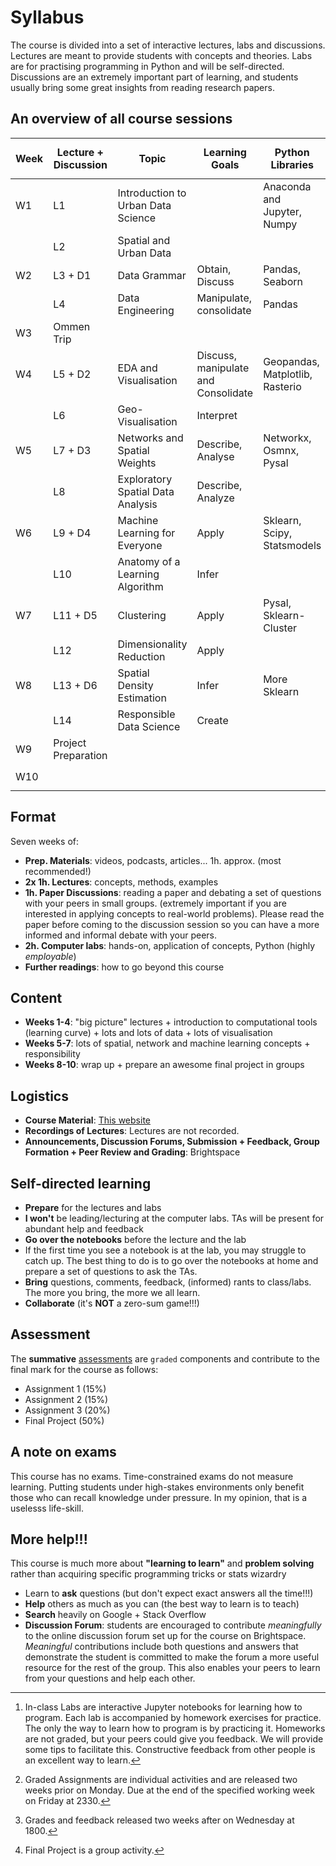# Syllabus

The course is divided into a set of interactive lectures, labs and discussions. Lectures are meant to provide students with concepts and theories. Labs are for practising programming in Python and will be self-directed. Discussions are an extremely important part of learning, and students usually bring some great insights from reading research papers.

## An overview of all course sessions

| Week | Lecture + Discussion | Topic                              | Learning Goals                      | Python Libraries                | Labs and Homework [^1] | Assessment [^2][^3] |
| ---- | -------------------- | ---------------------------------- | ----------------------------------- | ------------------------------- | -------------------- | --------------- |
| W1   | L1                   | Introduction to Urban Data Science |                                     | Anaconda and Jupyter, Numpy     | Lab 0 + 1            |                 |
|      | L2                   | Spatial and Urban Data             |                                     |                                 |                      |                 |
| W2   | L3 + D1              | Data Grammar                       | Obtain, Discuss                     | Pandas, Seaborn                 | Lab 2                |                 |
|      | L4                   | Data Engineering                   | Manipulate, consolidate             | Pandas                          |                      | Assignment 1                |
| W3   | Ommen Trip                   |                                    |                                     |                                 |                      |                 |
| W4   | L5 + D2              | EDA and Visualisation              | Discuss, manipulate and Consolidate | Geopandas, Matplotlib, Rasterio | Lab 3                |                 |
|      | L6                   | Geo-Visualisation                  | Interpret                           |                                 |                      |     |
| W5   | L7 + D3           | Networks and Spatial Weights       | Describe, Analyse                   | Networkx, Osmnx, Pysal          | Lab 4                |                 |
|      | L8                   | Exploratory Spatial Data Analysis  | Describe, Analyze                   |                                 |                      | Assignment 2                |
| W6   | L9 + D4              | Machine Learning for Everyone      | Apply                               | Sklearn, Scipy, Statsmodels     | Lab 5                |                 |
|      | L10                  | Anatomy of a Learning Algorithm    | Infer                               |                                 |                      |     |
| W7   | L11 + D5             | Clustering                         | Apply                               | Pysal, Sklearn-Cluster          | Lab 6                |                 |
|      | L12                  | Dimensionality Reduction           | Apply                               |                                 |                      | Assignment 3                 |
| W8   | L13 + D6             | Spatial Density Estimation         | Infer                               | More Sklearn                    | Lab 7                |                 |
|      | L14                  | Responsible Data Science           | Create                              |                                 |                      |    |
| W9   | Project Preparation                   |                                    |                                     |                                 |                      |                 |
| W10  |                      |                                    |                                     |                                 |                      | Final Project [^4]   |

[^1]: In-class Labs are interactive Jupyter notebooks for learning how to program. Each lab is accompanied by homework exercises for practice. The only the way to learn how to program is by practicing it. Homeworks are not graded, but your peers could give you feedback. We will provide some tips to facilitate this. Constructive feedback from other people is an excellent way to learn.
[^2]: Graded Assignments are individual activities and are released two weeks prior on Monday. Due at the end of the specified working week on Friday at 2330.
[^3]: Grades and feedback released two weeks after on Wednesday at 1800.
[^4]: Final Project is a group activity.

## Format

Seven weeks of:

- **Prep. Materials**: videos, podcasts, articles... 1h. approx. (most recommended!)
- **2x 1h. Lectures**: concepts, methods, examples
- **1h. Paper Discussions**: reading a paper and debating a set of questions with your peers in small groups. (extremely important if you are interested in applying concepts to real-world problems). Please read the paper before coming to the discussion session so you can have a more informed and informal debate with your peers.
- **2h. Computer labs**: hands-on, application of concepts, Python
  (highly *employable*)
- **Further readings**: how to go beyond this course

## Content

- **Weeks 1-4**: "big picture" lectures + introduction to
    computational tools (learning curve) + lots and lots of data + lots of visualisation
- **Weeks 5-7**: lots of spatial, network and machine learning concepts + responsibility
- **Weeks 8-10**: wrap up + prepare an awesome final project in groups

## Logistics

- **Course Material**: [This website](https://cusp.tbm.tudelft.nl/courses/epa1316/)
- **Recordings of Lectures**: Lectures are not recorded.
- **Announcements, Discussion Forums, Submission + Feedback, Group Formation + Peer Review and Grading**: Brightspace

## Self-directed learning

- **Prepare** for the lectures and labs
- **I won't** be leading/lecturing at the computer labs. TAs will be present for abundant help and feedback
- **Go over the notebooks** before the lecture and the lab
- If the first time you see a notebook is at the lab, you may struggle to catch up. The best thing to do is to go over the notebooks at home and prepare a set of questions to ask the TAs.
- **Bring** questions, comments, feedback, (informed) rants to class/labs. The more you bring, the more we all learn.
- **Collaborate** (it's **NOT** a zero-sum game!!!)

## Assessment

The **summative** [assessments](../assessment_index.md) are `graded` components and contribute to the final mark for the course as follows:

* Assignment 1 (15%)
* Assignment 2 (15%)
* Assignment 3 (20%)
* Final Project (50%)

## A note on exams

This course has no exams. Time-constrained exams do not measure learning. Putting students under high-stakes environments only benefit those who can recall knowledge under pressure. In my opinion, that is a uselesss life-skill.

## More help!!!

This course is much more about **"learning to learn"** and **problem
solving** rather than acquiring specific programming tricks or stats wizardry

- Learn to **ask** questions (but don't expect exact answers all the time!!!)
- **Help** others as much as you can (the best way to learn is to teach)
- **Search** heavily on Google + Stack Overflow
- **Discussion Forum**: students are encouraged to contribute *meaningfully* to the online discussion forum set up for the course on Brightspace. *Meaningful* contributions include both questions and answers that demonstrate the student is committed to make the forum a more useful resource for the rest of the group. This also enables your peers to learn from your questions and help each other.
